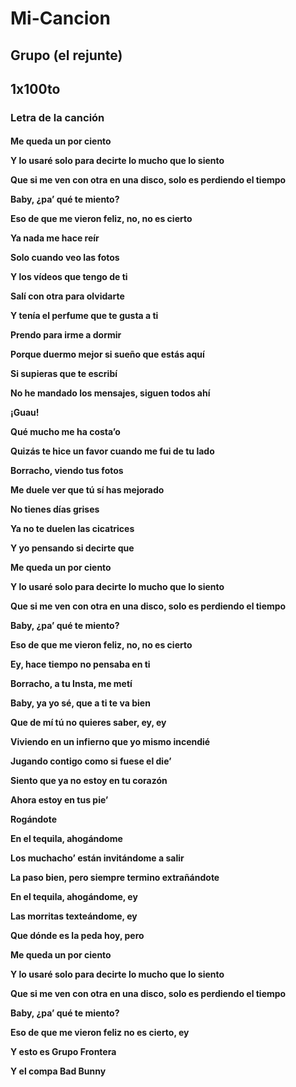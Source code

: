 # Mi-Cancion
<h2>Grupo (el rejunte)</h2>
<h2>1x100to</h2>
<h3>Letra de la canción</h3>
<h4>Me queda un por ciento

Y lo usaré solo para decirte lo mucho que lo siento

Que si me ven con otra en una disco, solo es perdiendo el tiempo

Baby, ¿pa’ qué te miento?

Eso de que me vieron feliz, no, no es cierto

Ya nada me hace reír

Solo cuando veo las fotos

Y los vídeos que tengo de ti

Salí con otra para olvidarte

Y tenía el perfume que te gusta a ti

Prendo para irme a dormir

Porque duermo mejor si sueño que estás aquí

Si supieras que te escribí

No he mandado los mensajes, siguen todos ahí

¡Guau!

Qué mucho me ha costa’o

Quizás te hice un favor cuando me fui de tu lado

Borracho, viendo tus fotos

Me duele ver que tú sí has mejorado

No tienes días grises

Ya no te duelen las cicatrices

Y yo pensando si decirte que

Me queda un por ciento

Y lo usaré solo para decirte lo mucho que lo siento

Que si me ven con otra en una disco, solo es perdiendo el tiempo

Baby, ¿pa’ qué te miento?

Eso de que me vieron feliz, no, no es cierto

Ey, hace tiempo no pensaba en ti

Borracho, a tu Insta, me metí

Baby, ya yo sé, que a ti te va bien

Que de mí tú no quieres saber, ey, ey

Viviendo en un infierno que yo mismo incendié

Jugando contigo como si fuese el die’

Siento que ya no estoy en tu corazón

Ahora estoy en tus pie’

Rogándote

En el tequila, ahogándome

Los muchacho’ están invitándome a salir

La paso bien, pero siempre termino extrañándote

En el tequila, ahogándome, ey

Las morritas texteándome, ey

Que dónde es la peda hoy, pero

Me queda un por ciento

Y lo usaré solo para decirte lo mucho que lo siento

Que si me ven con otra en una disco, solo es perdiendo el tiempo

Baby, ¿pa’ qué te miento?

Eso de que me vieron feliz no es cierto, ey

Y esto es Grupo Frontera

Y el compa Bad Bunny</h4>

